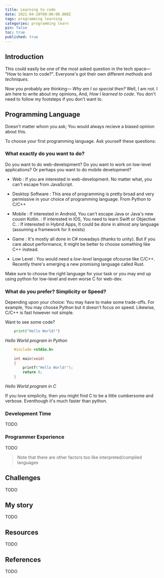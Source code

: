 ```yaml
---
title: Learning to code
date: 2021-04-20T00:00:00.000Z
tags: programming learning
categories: programming learn
pin: false
toc: true
published: true
---
```


## Introduction

This could easily be one of the most asked question in the tech space— "How to learn to code?".
Everyone's got their own different *methods* and *techniques*.

Now you probably are thinking— _Why am I so special then?_ Well, I am not. I am here to write about my opinions, And, *How I learned to code*. You don't need to follow my footsteps if you don't want to.

## Programming Language

Doesn't matter whom you ask; You would always recieve a biased opinion about this.

To choose your first programming language. Ask yourself these questions:

### What exactly do you want to do?
Do you want to do web-development? Do you want to work on low-level applications? Or perhaps you want to do mobile development? 
    
* Web
:   If you are interested in web-development. No matter what, you can't escape from JavaScript.

* Desktop Software
:   This area of programming is pretty broad and very permissive in your choice of programming language. From Python to C/C++

* Mobile
:   If interested in Android, You can't escape Java or Java's new cousin Kotlin.
:   If interested in IOS, You need to learn Swift or Objective C.
:   If interested in Hybrid Apps, It could be done in almost any language (assuming a framework for it exists)

* Game
:   It's mostly all done in C# nowadays (thanks to unity). But if you care about performance, It might be better to choose something like C++ instead.

* Low Level
:   You would need a *low-level* language ofcourse like C/C++. Recently there's emerging a new promising language called Rust.

Make sure to choose the right language for your task or you may end up using python for low-level and even worse C for web-dev.

### What do you prefer? Simplicity or Speed?
Depending upon your choice: You may have to make some trade-offs. For example, You may choose Python but it doesn't focus on speed. Likewise, C/C++ is fast however not simple.

Want to see some code?
```py
    print("Hello World!")
```
*Hello World program in Python*

```c
    #include <stdio.h>
    
    int main(void)
    {
        printf("Hello World!");
        return 0;
    }
```
*Hello World program in C*

If you love simplicity, then you might find C to be a little cumbersome and verbose. Eventhough it's much faster than python.

### Development Time
TODO

### Programmer Experience
TODO

> Note that there are other factors too like interpreted/compiled languages

## Challenges
TODO

## My story
TODO

## Resources
TODO

## References
TODO
